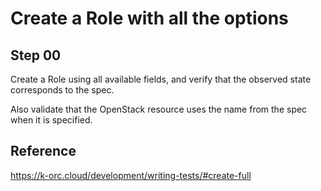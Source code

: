 # Create a Role with all the options

## Step 00

Create a Role using all available fields, and verify that the observed state corresponds to the spec.

Also validate that the OpenStack resource uses the name from the spec when it is specified.

## Reference

https://k-orc.cloud/development/writing-tests/#create-full
